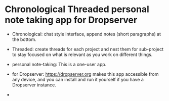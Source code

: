# Chronological Threaded personal note taking app for Dropserver

- Chronological: chat style interface, append notes (short paragraphs) at the bottom.
- Threaded: create threads for each project and nest them for sub-project to stay focused on what is relevant as you work on different things.
- personal note-taking: This is a one-user app.
- for Dropserver: https://dropserver.org makes this app accessible from any device, and you can install and run it yourself if you have a Dropserver instance.

- 

